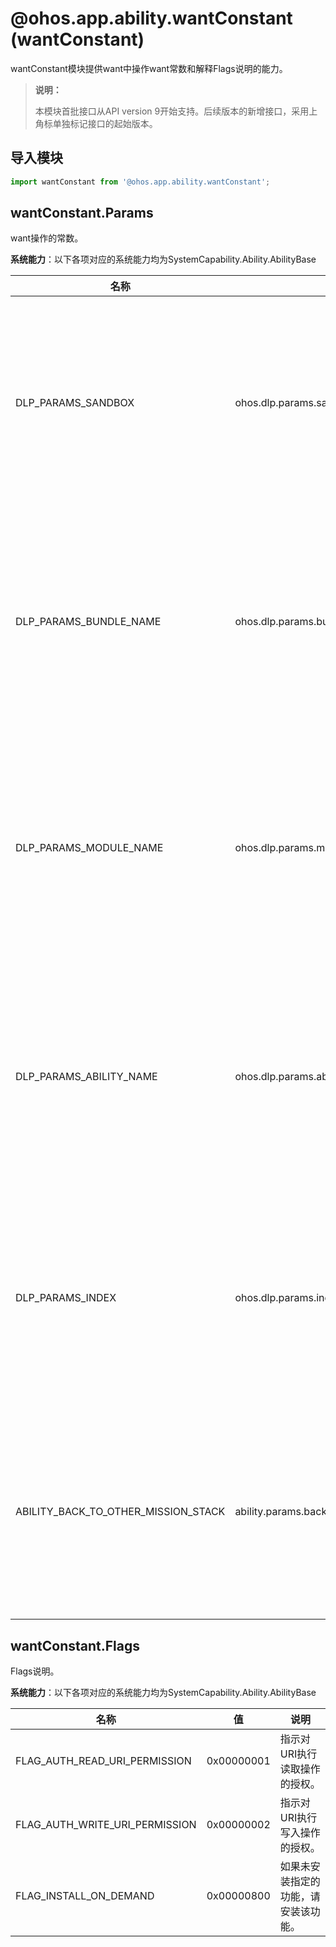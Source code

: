# @ohos.app.ability.wantConstant (wantConstant)

wantConstant模块提供want中操作want常数和解释Flags说明的能力。

> **说明：**
> 
> 本模块首批接口从API version 9开始支持。后续版本的新增接口，采用上角标单独标记接口的起始版本。

## 导入模块

```ts
import wantConstant from '@ohos.app.ability.wantConstant';
```

## wantConstant.Params

want操作的常数。

**系统能力**：以下各项对应的系统能力均为SystemCapability.Ability.AbilityBase

| 名称                    | 值                                 | 说明                                                                           |
| ----------------------- | ---------------------------------- | ------------------------------------------------------------------------------ |
| DLP_PARAMS_SANDBOX      | ohos.dlp.params.sandbox            | 指示沙盒标志的参数的操作。<br>**系统API**：该接口为系统接口，三方应用不支持调用。 |
| DLP_PARAMS_BUNDLE_NAME  | ohos.dlp.params.bundleName         | 指示DLP Bundle名称的参数的操作。 <br>**系统API**：该接口为系统接口，三方应用不支持调用。 |
| DLP_PARAMS_MODULE_NAME  | ohos.dlp.params.moduleName         | 指示DLP模块名称的参数的操作。 <br>**系统API**：该接口为系统接口，三方应用不支持调用。 |
| DLP_PARAMS_ABILITY_NAME | ohos.dlp.params.abilityName        | 指示DLP能力名称的参数的操作。 <br>**系统API**：该接口为系统接口，三方应用不支持调用。 |
| DLP_PARAMS_INDEX        | ohos.dlp.params.index              | 指示DLP索引参数的操作。 <br>**系统API**：该接口为系统接口，三方应用不支持调用。 |
| ABILITY_BACK_TO_OTHER_MISSION_STACK   | ability.params.backToOtherMissionStack     | 表示是否支持跨任务链返回。 <br>**系统API**：该接口为系统接口，三方应用不支持调用。 |

## wantConstant.Flags

Flags说明。

**系统能力**：以下各项对应的系统能力均为SystemCapability.Ability.AbilityBase

| 名称                                 | 值       | 说明                                                         |
| ------------------------------------ | ---------- | ------------------------------------------------------------ |
| FLAG_AUTH_READ_URI_PERMISSION        | 0x00000001 | 指示对URI执行读取操作的授权。                                  |
| FLAG_AUTH_WRITE_URI_PERMISSION       | 0x00000002 | 指示对URI执行写入操作的授权。                                  |
| FLAG_INSTALL_ON_DEMAND               | 0x00000800 | 如果未安装指定的功能，请安装该功能。                              |
